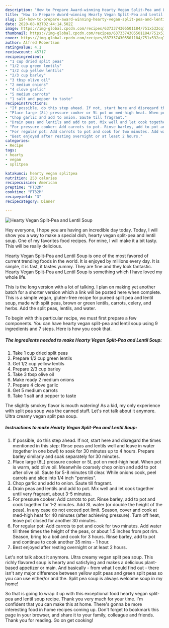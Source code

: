 ```yaml
---
description: "How to Prepare Award-winning Hearty Vegan Split-Pea and Lentil Soup"
title: "How to Prepare Award-winning Hearty Vegan Split-Pea and Lentil Soup"
slug: 154-how-to-prepare-award-winning-hearty-vegan-split-pea-and-lentil-soup
date: 2020-08-03T02:44:14.502Z
image: https://img-global.cpcdn.com/recipes/6373374305501184/751x532cq70/hearty-vegan-split-pea-and-lentil-soup-recipe-main-photo.jpg
thumbnail: https://img-global.cpcdn.com/recipes/6373374305501184/751x532cq70/hearty-vegan-split-pea-and-lentil-soup-recipe-main-photo.jpg
cover: https://img-global.cpcdn.com/recipes/6373374305501184/751x532cq70/hearty-vegan-split-pea-and-lentil-soup-recipe-main-photo.jpg
author: Alfred Robertson
ratingvalue: 4.1
reviewcount: 45717
recipeingredient:
- "1 cup dried split peas"
- "1/2 cup green lentils"
- "1/2 cup yellow lentils"
- "2/3 cup barley"
- "3 tbsp olive oil"
- "2 medium onions"
- "4 clove garlic"
- "5 medium carrots"
- "1 salt and pepper to taste"
recipeinstructions:
- "If possible, do this step ahead. If not, start here and disregard the times mentioned in this step: Rinse peas and lentils well and leave in water (together in one bowl) to soak for 30 minutes up to 4 hours. Prepare barley similarly and soak separately for 30 minutes."
- "Place large (8L) pressure cooker or 5L pot on med-high heat. When pot is warm, add olive oil. Meanwhile coarsely chop onion and add to pot after olive oil. Saute for 5-8 minutes till clear. While onions cook, peel carrots and slice into 1/4 inch &#34;pennies&#34;."
- "Chop garlic and add to onion. Saute till fragrant."
- "Drain peas and lentils and add to pot. Mix well and let cook together until very fragrant, about 3-5 minutes."
- "For pressure cooker: Add carrots to pot. Rinse barley, add to pot and cook together for 1-2 minutes. Add 3L water (or double the height of the peas). In any case do not exceed pot limit. Season, cover and cook at med-high heat for 40 minutes (after achieving pressure). Turn off heat, leave pot closed for another 30 minutes."
- "For regular pot: Add carrots to pot and cook for two minutes. Add water till three times the height of the peas, or about 1.5 inches from pot rim. Season, bring to a boil and cook for 3 hours. Rinse barley, add to pot and continue to cook another 35 mins - 1 hour."
- "Best enjoyed after resting overnight or at least 2 hours."
categories:
- Recipe
tags:
- hearty
- vegan
- splitpea

katakunci: hearty vegan splitpea 
nutrition: 253 calories
recipecuisine: American
preptime: "PT32M"
cooktime: "PT32M"
recipeyield: "3"
recipecategory: Dinner

---
```



![Hearty Vegan Split-Pea and Lentil Soup](https://img-global.cpcdn.com/recipes/6373374305501184/751x532cq70/hearty-vegan-split-pea-and-lentil-soup-recipe-main-photo.jpg)

Hey everyone, I hope you are having an incredible day today. Today, I will show you a way to make a special dish, hearty vegan split-pea and lentil soup. One of my favorites food recipes. For mine, I will make it a bit tasty. This will be really delicious.

Hearty Vegan Split-Pea and Lentil Soup is one of the most favored of current trending foods in the world. It is enjoyed by millions every day. It is simple, it is fast, it tastes yummy. They are fine and they look fantastic. Hearty Vegan Split-Pea and Lentil Soup is something which I have loved my whole life.

This is the long version with a lot of talking. I plan on making yet another batch for a shorter version which a link will be posted here when complete. This is a simple vegan, gluten-free recipe for pureed split pea and lentil soup, made with split peas, brown or green lentils, carrots, celery, and herbs. Add the split peas, lentils, and water.


To begin with this particular recipe, we must first prepare a few components. You can have hearty vegan split-pea and lentil soup using 9 ingredients and 7 steps. Here is how you cook that.

<!--inarticleads1-->

##### The ingredients needed to make Hearty Vegan Split-Pea and Lentil Soup:

1. Take 1 cup dried split peas
1. Prepare 1/2 cup green lentils
1. Get 1/2 cup yellow lentils
1. Prepare 2/3 cup barley
1. Take 3 tbsp olive oil
1. Make ready 2 medium onions
1. Prepare 4 clove garlic
1. Get 5 medium carrots
1. Take 1 salt and pepper to taste


The slightly smokey flavor is mouth watering! As a kid, my only experience with split pea soup was the canned stuff. Let&#39;s not talk about it anymore. Ultra creamy vegan split pea soup. 

<!--inarticleads2-->

##### Instructions to make Hearty Vegan Split-Pea and Lentil Soup:

1. If possible, do this step ahead. If not, start here and disregard the times mentioned in this step: Rinse peas and lentils well and leave in water (together in one bowl) to soak for 30 minutes up to 4 hours. Prepare barley similarly and soak separately for 30 minutes.
1. Place large (8L) pressure cooker or 5L pot on med-high heat. When pot is warm, add olive oil. Meanwhile coarsely chop onion and add to pot after olive oil. Saute for 5-8 minutes till clear. While onions cook, peel carrots and slice into 1/4 inch &#34;pennies&#34;.
1. Chop garlic and add to onion. Saute till fragrant.
1. Drain peas and lentils and add to pot. Mix well and let cook together until very fragrant, about 3-5 minutes.
1. For pressure cooker: Add carrots to pot. Rinse barley, add to pot and cook together for 1-2 minutes. Add 3L water (or double the height of the peas). In any case do not exceed pot limit. Season, cover and cook at med-high heat for 40 minutes (after achieving pressure). Turn off heat, leave pot closed for another 30 minutes.
1. For regular pot: Add carrots to pot and cook for two minutes. Add water till three times the height of the peas, or about 1.5 inches from pot rim. Season, bring to a boil and cook for 3 hours. Rinse barley, add to pot and continue to cook another 35 mins - 1 hour.
1. Best enjoyed after resting overnight or at least 2 hours.


Let&#39;s not talk about it anymore. Ultra creamy vegan split pea soup. This richly flavored soup is hearty and satisfying and makes a delicious plant-based appetizer or main. And basically - from what I could find out - there isn&#39;t any major difference between yellow split peas and green split peas so you can use either/or and the. Split pea soup is always welcome soup in my home! 

So that is going to wrap it up with this exceptional food hearty vegan split-pea and lentil soup recipe. Thank you very much for your time. I'm confident that you can make this at home. There's gonna be more interesting food in home recipes coming up. Don't forget to bookmark this page in your browser, and share it to your family, colleague and friends. Thank you for reading. Go on get cooking!
